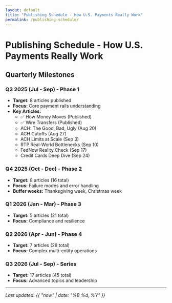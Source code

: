```yaml
---
layout: default
title: "Publishing Schedule - How U.S. Payments Really Work"
permalink: /publishing-schedule/
---
```


# Publishing Schedule - How U.S. Payments Really Work

## Quarterly Milestones

### Q3 2025 (Jul - Sep) - Phase 1
- **Target:** 8 articles published
- **Focus:** Core payment rails understanding
- **Key Articles:**
  - ✅ How Money Moves (Published)
  - ✅ Wire Transfers (Published)
  - ACH: The Good, Bad, Ugly (Aug 20)
  - ACH Cutoffs (Aug 27)
  - ACH Limits at Scale (Sep 3)
  - RTP Real-World Bottlenecks (Sep 10)
  - FedNow Reality Check (Sep 17)
  - Credit Cards Deep Dive (Sep 24)

### Q4 2025 (Oct - Dec) - Phase 2
- **Target:** 8 articles (16 total)
- **Focus:** Failure modes and error handling
- **Buffer weeks:** Thanksgiving week, Christmas week

### Q1 2026 (Jan - Mar) - Phase 3
- **Target:** 5 articles (21 total)
- **Focus:** Compliance and resilience

### Q2 2026 (Apr - Jun) - Phase 4
- **Target:** 7 articles (28 total)
- **Focus:** Complex multi-entity operations

### Q3 2026 (Jul - Sep) - Series
- **Target:** 17 articles (45 total)
- **Focus:** Advanced topics and leadership
---

*Last updated: {{ "now" | date: "%B %d, %Y" }}*
